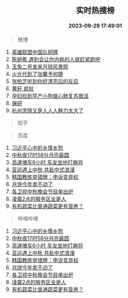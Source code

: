 <div align="center"><h2>实时热搜榜</h2><h4>2023-09-29 17:49:01</h4></div>

> 微博  

1. [英雄联盟中国队铜牌](https://s.weibo.com/weibo?q=%23%E8%8B%B1%E9%9B%84%E8%81%94%E7%9B%9F%E4%B8%AD%E5%9B%BD%E9%98%9F%E9%93%9C%E7%89%8C%23&t=31&band_rank=1&Refer=top)<br />
2. [陈妍希 遇到会让你内耗的人就赶紧跑吧](https://s.weibo.com/weibo?q=%E9%99%88%E5%A6%8D%E5%B8%8C%20%E9%81%87%E5%88%B0%E4%BC%9A%E8%AE%A9%E4%BD%A0%E5%86%85%E8%80%97%E7%9A%84%E4%BA%BA%E5%B0%B1%E8%B5%B6%E7%B4%A7%E8%B7%91%E5%90%A7&t=31&band_rank=2&Refer=top)<br />
3. [玉兔二号发来月球风景照](https://s.weibo.com/weibo?q=%23%E7%8E%89%E5%85%94%E4%BA%8C%E5%8F%B7%E5%8F%91%E6%9D%A5%E6%9C%88%E7%90%83%E9%A3%8E%E6%99%AF%E7%85%A7%23&t=31&band_rank=3&Refer=top)<br />
4. [火光代到了张馨予何捷](https://s.weibo.com/weibo?q=%E7%81%AB%E5%85%89%E4%BB%A3%E5%88%B0%E4%BA%86%E5%BC%A0%E9%A6%A8%E4%BA%88%E4%BD%95%E6%8D%B7&t=31&band_rank=4&Refer=top)<br />
5. [张柏芝听到你好漂亮后的反应](https://s.weibo.com/weibo?q=%23%E5%BC%A0%E6%9F%8F%E8%8A%9D%E5%90%AC%E5%88%B0%E4%BD%A0%E5%A5%BD%E6%BC%82%E4%BA%AE%E5%90%8E%E7%9A%84%E5%8F%8D%E5%BA%94%23&t=31&band_rank=5&Refer=top)<br />
6. [黄轩 疯批](https://s.weibo.com/weibo?q=%E9%BB%84%E8%BD%A9%20%E7%96%AF%E6%89%B9&t=31&band_rank=6&Refer=top)<br />
7. [孕妇捡到早产小狗做心肺复苏救活](https://s.weibo.com/weibo?q=%23%E5%AD%95%E5%A6%87%E6%8D%A1%E5%88%B0%E6%97%A9%E4%BA%A7%E5%B0%8F%E7%8B%97%E5%81%9A%E5%BF%83%E8%82%BA%E5%A4%8D%E8%8B%8F%E6%95%91%E6%B4%BB%23&t=31&band_rank=7&Refer=top)<br />
8. [保研](https://s.weibo.com/weibo?q=%E4%BF%9D%E7%A0%94&t=31&band_rank=8&Refer=top)<br />
9. [杭州灵隐又是人人人魅力太大了](https://s.weibo.com/weibo?q=%23%E6%9D%AD%E5%B7%9E%E7%81%B5%E9%9A%90%E5%8F%88%E6%98%AF%E4%BA%BA%E4%BA%BA%E4%BA%BA%E9%AD%85%E5%8A%9B%E5%A4%AA%E5%A4%A7%E4%BA%86%23&t=31&band_rank=9&Refer=top)<br />

> 知乎  


> 百度  

1. [习近平心中的乡情乡愁](https://www.baidu.com/s?wd=%E4%B9%A0%E8%BF%91%E5%B9%B3%E5%BF%83%E4%B8%AD%E7%9A%84%E4%B9%A1%E6%83%85%E4%B9%A1%E6%84%81&sa=fyb_news&rsv_dl=fyb_news)<br />
2. [中秋夜17时58分月亮最圆](https://www.baidu.com/s?wd=%E4%B8%AD%E7%A7%8B%E5%A4%9C17%E6%97%B658%E5%88%86%E6%9C%88%E4%BA%AE%E6%9C%80%E5%9C%86&sa=fyb_news&rsv_dl=fyb_news)<br />
3. [高速堵车6小时 车友坐地打麻将](https://www.baidu.com/s?wd=%E9%AB%98%E9%80%9F%E5%A0%B5%E8%BD%A66%E5%B0%8F%E6%97%B6+%E8%BD%A6%E5%8F%8B%E5%9D%90%E5%9C%B0%E6%89%93%E9%BA%BB%E5%B0%86&sa=fyb_news&rsv_dl=fyb_news)<br />
4. [亚运遇上中秋 共赴中式浪漫](https://www.baidu.com/s?wd=%E4%BA%9A%E8%BF%90%E9%81%87%E4%B8%8A%E4%B8%AD%E7%A7%8B+%E5%85%B1%E8%B5%B4%E4%B8%AD%E5%BC%8F%E6%B5%AA%E6%BC%AB&sa=fyb_news&rsv_dl=fyb_news)<br />
5. [韩国教练举错牌：申诉变弃权](https://www.baidu.com/s?wd=%E9%9F%A9%E5%9B%BD%E6%95%99%E7%BB%83%E4%B8%BE%E9%94%99%E7%89%8C%EF%BC%9A%E7%94%B3%E8%AF%89%E5%8F%98%E5%BC%83%E6%9D%83&sa=fyb_news&rsv_dl=fyb_news)<br />
6. [月饼今年卖不动了](https://www.baidu.com/s?wd=%E6%9C%88%E9%A5%BC%E4%BB%8A%E5%B9%B4%E5%8D%96%E4%B8%8D%E5%8A%A8%E4%BA%86&sa=fyb_news&rsv_dl=fyb_news)<br />
7. [各卫视中秋晚会节目单出炉](https://www.baidu.com/s?wd=%E5%90%84%E5%8D%AB%E8%A7%86%E4%B8%AD%E7%A7%8B%E6%99%9A%E4%BC%9A%E8%8A%82%E7%9B%AE%E5%8D%95%E5%87%BA%E7%82%89&sa=fyb_news&rsv_dl=fyb_news)<br />
8. [凌晨2点的服务区全是人](https://www.baidu.com/s?wd=%E5%87%8C%E6%99%A82%E7%82%B9%E7%9A%84%E6%9C%8D%E5%8A%A1%E5%8C%BA%E5%85%A8%E6%98%AF%E4%BA%BA&sa=fyb_news&rsv_dl=fyb_news)<br />
9. [有机蔬菜比普通蔬菜更有营养？](https://www.baidu.com/s?wd=%E6%9C%89%E6%9C%BA%E8%94%AC%E8%8F%9C%E6%AF%94%E6%99%AE%E9%80%9A%E8%94%AC%E8%8F%9C%E6%9B%B4%E6%9C%89%E8%90%A5%E5%85%BB%EF%BC%9F&sa=fyb_news&rsv_dl=fyb_news)<br />

> 哔哩哔哩  

1. [习近平心中的乡情乡愁](https://www.baidu.com/s?wd=%E4%B9%A0%E8%BF%91%E5%B9%B3%E5%BF%83%E4%B8%AD%E7%9A%84%E4%B9%A1%E6%83%85%E4%B9%A1%E6%84%81&sa=fyb_news&rsv_dl=fyb_news)<br />
2. [中秋夜17时58分月亮最圆](https://www.baidu.com/s?wd=%E4%B8%AD%E7%A7%8B%E5%A4%9C17%E6%97%B658%E5%88%86%E6%9C%88%E4%BA%AE%E6%9C%80%E5%9C%86&sa=fyb_news&rsv_dl=fyb_news)<br />
3. [高速堵车6小时 车友坐地打麻将](https://www.baidu.com/s?wd=%E9%AB%98%E9%80%9F%E5%A0%B5%E8%BD%A66%E5%B0%8F%E6%97%B6+%E8%BD%A6%E5%8F%8B%E5%9D%90%E5%9C%B0%E6%89%93%E9%BA%BB%E5%B0%86&sa=fyb_news&rsv_dl=fyb_news)<br />
4. [亚运遇上中秋 共赴中式浪漫](https://www.baidu.com/s?wd=%E4%BA%9A%E8%BF%90%E9%81%87%E4%B8%8A%E4%B8%AD%E7%A7%8B+%E5%85%B1%E8%B5%B4%E4%B8%AD%E5%BC%8F%E6%B5%AA%E6%BC%AB&sa=fyb_news&rsv_dl=fyb_news)<br />
5. [韩国教练举错牌：申诉变弃权](https://www.baidu.com/s?wd=%E9%9F%A9%E5%9B%BD%E6%95%99%E7%BB%83%E4%B8%BE%E9%94%99%E7%89%8C%EF%BC%9A%E7%94%B3%E8%AF%89%E5%8F%98%E5%BC%83%E6%9D%83&sa=fyb_news&rsv_dl=fyb_news)<br />
6. [月饼今年卖不动了](https://www.baidu.com/s?wd=%E6%9C%88%E9%A5%BC%E4%BB%8A%E5%B9%B4%E5%8D%96%E4%B8%8D%E5%8A%A8%E4%BA%86&sa=fyb_news&rsv_dl=fyb_news)<br />
7. [各卫视中秋晚会节目单出炉](https://www.baidu.com/s?wd=%E5%90%84%E5%8D%AB%E8%A7%86%E4%B8%AD%E7%A7%8B%E6%99%9A%E4%BC%9A%E8%8A%82%E7%9B%AE%E5%8D%95%E5%87%BA%E7%82%89&sa=fyb_news&rsv_dl=fyb_news)<br />
8. [凌晨2点的服务区全是人](https://www.baidu.com/s?wd=%E5%87%8C%E6%99%A82%E7%82%B9%E7%9A%84%E6%9C%8D%E5%8A%A1%E5%8C%BA%E5%85%A8%E6%98%AF%E4%BA%BA&sa=fyb_news&rsv_dl=fyb_news)<br />
9. [有机蔬菜比普通蔬菜更有营养？](https://www.baidu.com/s?wd=%E6%9C%89%E6%9C%BA%E8%94%AC%E8%8F%9C%E6%AF%94%E6%99%AE%E9%80%9A%E8%94%AC%E8%8F%9C%E6%9B%B4%E6%9C%89%E8%90%A5%E5%85%BB%EF%BC%9F&sa=fyb_news&rsv_dl=fyb_news)<br />
